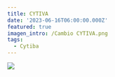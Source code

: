 ```yaml
---
title: CYTIVA
date: '2023-06-16T06:00:00.000Z'
featured: true
imagen_intro: /Cambio CYTIVA.png
tags:
  - Cytiba
---
```



![](</Cambio CYTIVA.png>)
